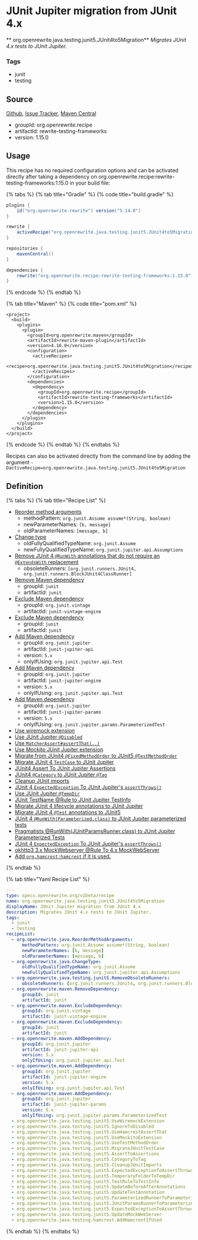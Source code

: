 # JUnit Jupiter migration from JUnit 4.x

** org.openrewrite.java.testing.junit5.JUnit4to5Migration**
_Migrates JUnit 4.x tests to JUnit Jupiter._

### Tags

* junit
* testing

## Source

[Github](https://github.com/openrewrite/rewrite-testing-frameworks), [Issue Tracker](https://github.com/openrewrite/rewrite-testing-frameworks/issues), [Maven Central](https://search.maven.org/artifact/org.openrewrite.recipe/rewrite-testing-frameworks/1.15.0/jar)

* groupId: org.openrewrite.recipe
* artifactId: rewrite-testing-frameworks
* version: 1.15.0


## Usage

This recipe has no required configuration options and can be activated directly after taking a dependency on org.openrewrite.recipe:rewrite-testing-frameworks:1.15.0 in your build file:

{% tabs %}
{% tab title="Gradle" %}
{% code title="build.gradle" %}
```groovy
plugins {
    id("org.openrewrite.rewrite") version("5.14.0")
}

rewrite {
    activeRecipe("org.openrewrite.java.testing.junit5.JUnit4to5Migration")
}

repositories {
    mavenCentral()
}

dependencies {
    rewrite("org.openrewrite.recipe:rewrite-testing-frameworks:1.15.0")
}
```
{% endcode %}
{% endtab %}

{% tab title="Maven" %}
{% code title="pom.xml" %}
```markup
<project>
  <build>
    <plugins>
      <plugin>
        <groupId>org.openrewrite.maven</groupId>
        <artifactId>rewrite-maven-plugin</artifactId>
        <version>4.16.0</version>
        <configuration>
          <activeRecipes>
            <recipe>org.openrewrite.java.testing.junit5.JUnit4to5Migration</recipe>
          </activeRecipes>
        </configuration>
        <dependencies>
          <dependency>
            <groupId>org.openrewrite.recipe</groupId>
            <artifactId>rewrite-testing-frameworks</artifactId>
            <version>1.15.0</version>
          </dependency>
        </dependencies>
      </plugin>
    </plugins>
  </build>
</project>
```
{% endcode %}
{% endtab %}
{% endtabs %}

Recipes can also be activated directly from the command line by adding the argument `-DactiveRecipe=org.openrewrite.java.testing.junit5.JUnit4to5Migration`

## Definition

{% tabs %}
{% tab title="Recipe List" %}
* [Reorder method arguments](../../../java/reordermethodarguments.md)
  * methodPattern: `org.junit.Assume assume*(String, boolean)`
  * newParameterNames: `[b, message]`
  * oldParameterNames: `[message, b]`
* [Change type](../../../java/changetype.md)
  * oldFullyQualifiedTypeName: `org.junit.Assume`
  * newFullyQualifiedTypeName: `org.junit.jupiter.api.Assumptions`
* [Remove JUnit 4 `@RunWith` annotations that do not require an `@ExtendsWith` replacement](../../../java/testing/junit5/removeobsoleterunners.md)
  * obsoleteRunners: `[org.junit.runners.JUnit4, org.junit.runners.BlockJUnit4ClassRunner]`
* [Remove Maven dependency](../../../maven/removedependency.md)
  * groupId: `junit`
  * artifactId: `junit`
* [Exclude Maven dependency](../../../maven/excludedependency.md)
  * groupId: `org.junit.vintage`
  * artifactId: `junit-vintage-engine`
* [Exclude Maven dependency](../../../maven/excludedependency.md)
  * groupId: `junit`
  * artifactId: `junit`
* [Add Maven dependency](../../../maven/adddependency.md)
  * groupId: `org.junit.jupiter`
  * artifactId: `junit-jupiter-api`
  * version: `5.x`
  * onlyIfUsing: `org.junit.jupiter.api.Test`
* [Add Maven dependency](../../../maven/adddependency.md)
  * groupId: `org.junit.jupiter`
  * artifactId: `junit-jupiter-engine`
  * version: `5.x`
  * onlyIfUsing: `org.junit.jupiter.api.Test`
* [Add Maven dependency](../../../maven/adddependency.md)
  * groupId: `org.junit.jupiter`
  * artifactId: `junit-jupiter-params`
  * version: `5.x`
  * onlyIfUsing: `org.junit.jupiter.params.ParameterizedTest`
* [Use wiremock extension](../../../java/testing/junit5/usewiremockextension.md)
* [Use JUnit Jupiter `@Disabled`](../../../java/testing/junit5/ignoretodisabled.md)
* [Use `MatcherAssert#assertThat(..)`](../../../java/testing/junit5/usehamcrestassertthat.md)
* [Use Mockito JUnit Jupiter extension](../../../java/testing/junit5/usemockitoextension.md)
* [Migrate from JUnit4 `@FixedMethodOrder` to JUnit5 `@TestMethodOrder`](../../../java/testing/junit5/usetestmethodorder.md)
* [Migrate JUnit 4 `TestCase` to JUnit Jupiter](../../../java/testing/junit5/migratejunittestcase.md)
* [JUnit4 Assert To JUnit Jupiter Assertions](../../../java/testing/junit5/asserttoassertions.md)
* [JUnit4 `@Category` to JUnit Jupiter `@Tag`](../../../java/testing/junit5/categorytotag.md)
* [Cleanup JUnit imports](../../../java/testing/junit5/cleanupjunitimports.md)
* [JUnit 4 `ExpectedException` To JUnit Jupiter's `assertThrows()`](../../../java/testing/junit5/expectedexceptiontoassertthrows.md)
* [Use JUnit Jupiter `@TempDir`](../../../java/testing/junit5/temporaryfoldertotempdir.md)
* [JUnit TestName @Rule to JUnit Jupiter TestInfo](../../../java/testing/junit5/testruletotestinfo.md)
* [Migrate JUnit 4 lifecycle annotations to JUnit Jupiter](../../../java/testing/junit5/updatebeforeafterannotations.md)
* [Migrate JUnit 4 `@Test` annotations to JUnit5](../../../java/testing/junit5/updatetestannotation.md)
* [JUnit 4 `@RunWith(Parameterized.class)` to JUnit Jupiter parameterized tests](../../../java/testing/junit5/parameterizedrunnertoparameterized.md)
* [Pragmatists @RunWith(JUnitParamsRunner.class) to JUnit Jupiter Parameterized Tests](../../../java/testing/junit5/junitparamsrunnertoparameterized.md)
* [JUnit 4 `ExpectedException` To JUnit Jupiter's `assertThrows()`](../../../java/testing/junit5/expectedexceptiontoassertthrows.md)
* [okhttp3 3.x MockWebserver @Rule To 4.x MockWebServer](../../../java/testing/junit5/updatemockwebserver.md)
* [Add `org.hamcrest:hamcrest` if it is used.](../../../java/testing/hamcrest/addhamcrestifused.md)

{% endtab %}

{% tab title="Yaml Recipe List" %}
```yaml
---
type: specs.openrewrite.org/v1beta/recipe
name: org.openrewrite.java.testing.junit5.JUnit4to5Migration
displayName: JUnit Jupiter migration from JUnit 4.x
description: Migrates JUnit 4.x tests to JUnit Jupiter.
tags:
  - junit
  - testing
recipeList:
  - org.openrewrite.java.ReorderMethodArguments:
      methodPattern: org.junit.Assume assume*(String, boolean)
      newParameterNames: [b, message]
      oldParameterNames: [message, b]
  - org.openrewrite.java.ChangeType:
      oldFullyQualifiedTypeName: org.junit.Assume
      newFullyQualifiedTypeName: org.junit.jupiter.api.Assumptions
  - org.openrewrite.java.testing.junit5.RemoveObsoleteRunners:
      obsoleteRunners: [org.junit.runners.JUnit4, org.junit.runners.BlockJUnit4ClassRunner]
  - org.openrewrite.maven.RemoveDependency:
      groupId: junit
      artifactId: junit
  - org.openrewrite.maven.ExcludeDependency:
      groupId: org.junit.vintage
      artifactId: junit-vintage-engine
  - org.openrewrite.maven.ExcludeDependency:
      groupId: junit
      artifactId: junit
  - org.openrewrite.maven.AddDependency:
      groupId: org.junit.jupiter
      artifactId: junit-jupiter-api
      version: 5.x
      onlyIfUsing: org.junit.jupiter.api.Test
  - org.openrewrite.maven.AddDependency:
      groupId: org.junit.jupiter
      artifactId: junit-jupiter-engine
      version: 5.x
      onlyIfUsing: org.junit.jupiter.api.Test
  - org.openrewrite.maven.AddDependency:
      groupId: org.junit.jupiter
      artifactId: junit-jupiter-params
      version: 5.x
      onlyIfUsing: org.junit.jupiter.params.ParameterizedTest
  - org.openrewrite.java.testing.junit5.UseWiremockExtension
  - org.openrewrite.java.testing.junit5.IgnoreToDisabled
  - org.openrewrite.java.testing.junit5.UseHamcrestAssertThat
  - org.openrewrite.java.testing.junit5.UseMockitoExtension
  - org.openrewrite.java.testing.junit5.UseTestMethodOrder
  - org.openrewrite.java.testing.junit5.MigrateJUnitTestCase
  - org.openrewrite.java.testing.junit5.AssertToAssertions
  - org.openrewrite.java.testing.junit5.CategoryToTag
  - org.openrewrite.java.testing.junit5.CleanupJUnitImports
  - org.openrewrite.java.testing.junit5.ExpectedExceptionToAssertThrows
  - org.openrewrite.java.testing.junit5.TemporaryFolderToTempDir
  - org.openrewrite.java.testing.junit5.TestRuleToTestInfo
  - org.openrewrite.java.testing.junit5.UpdateBeforeAfterAnnotations
  - org.openrewrite.java.testing.junit5.UpdateTestAnnotation
  - org.openrewrite.java.testing.junit5.ParameterizedRunnerToParameterized
  - org.openrewrite.java.testing.junit5.JUnitParamsRunnerToParameterized
  - org.openrewrite.java.testing.junit5.ExpectedExceptionToAssertThrows
  - org.openrewrite.java.testing.junit5.UpdateMockWebServer
  - org.openrewrite.java.testing.hamcrest.AddHamcrestIfUsed

```
{% endtab %}
{% endtabs %}
